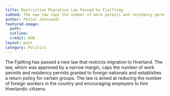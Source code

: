 ```yaml
---
title: Restrictive Migration Law Passed by Fjallting
subhed: The new law caps the number of work permits and residency permits granted to foreign nationals and establishes a return policy for certain groups.
author: Peitur Johnsundr
featured-image: 
  path: 
  cutline: 
  credit: HÚN
layout: post
category: Politics
---
```


The Fjallting has passed a new law that restricts migration to Hverland. The law, which was approved by a narrow margin, caps the number of work permits and residency permits granted to foreign nationals and establishes a return policy for certain groups. The law is aimed at reducing the number of foreign workers in the country and encouraging employers to hire Hverlandic citizens.
